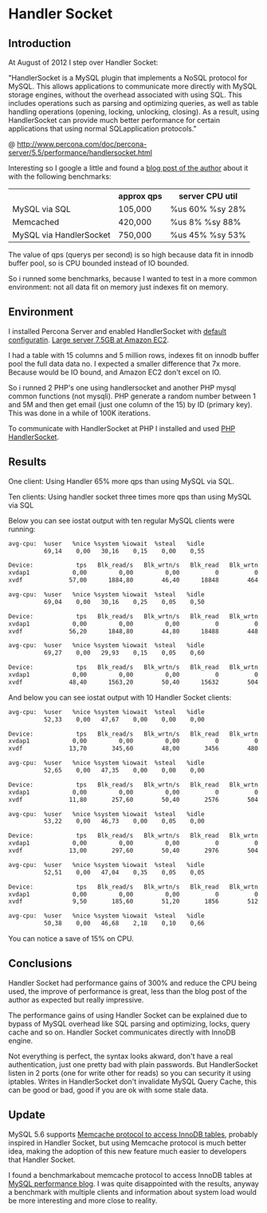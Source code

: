 Handler Socket
=============================

Introduction
------------

At August of 2012 I step over Handler Socket:

"HandlerSocket is a MySQL plugin that implements a NoSQL protocol for MySQL. This allows applications to communicate more directly with MySQL storage engines, without the overhead associated with using SQL. This includes operations such as parsing and optimizing queries, as well as table handling operations (opening, locking, unlocking, closing). As a result, using HandlerSocket can provide much better performance for certain applications that using normal SQLapplication protocols."

@ http://www.percona.com/doc/percona-server/5.5/performance/handlersocket.html

Interesting so I google a little and found a [blog post of the author](http://yoshinorimatsunobu.blogspot.pt/2010/10/using-mysql-as-nosql-story-for.html) about it with the following benchmarks:

<table>
  <tr>
    <th></th>
    <th>approx qps</th>
    <th>server CPU util</th>
  </tr>
  <tr>
    <td>MySQL via SQL</td>
    <td>105,000</td>
    <td>%us 60%  %sy 28%</td>    
  </tr>
  <tr>
    <td>Memcached</td>
    <td>420,000</td>
    <td>%us  8%  %sy 88%</td>    
  </tr>
  <tr>
    <td>MySQL via HandlerSocket</td>
    <td>750,000</td>
    <td>%us 45%  %sy 53%</td>    
  </tr>  
</table>

The value of qps (querys per second) is so high because data fit in innodb buffer pool, so is CPU bounded instead of IO bounded.

So i runned some benchmarks, because I wanted to test in a more common environment: not all data fit on memory just indexes fit on memory.

Environment
------------

I installed Percona Server and enabled HandlerSocket with [default configuratin](http://www.percona.com/doc/percona-server/5.5/performance/handlersocket.html). [Large server 7.5GB at Amazon EC2](http://aws.amazon.com/ec2/instance-types/).

I had a table with 15 columns and 5 million rows, indexes fit on innodb buffer pool the full data data no. I expected a smaller difference that 7x more. Because would be IO bound, and Amazon EC2 don't excel on IO.

So i runned 2 PHP's one using handlersocket and another PHP mysql common functions (not mysqli). PHP generate a random number between 1 and 5M and then get email (just one column of the 15) by ID (primary key). This was done in a while of 100K iterations.

To communicate with HandlerSocket at PHP I installed and used [PHP HandlerSocket](http://code.google.com/p/php-handlersocket/).

Results
------------

One client: Using Handler 65% more qps than using MySQL via SQL.

Ten clients: Using handler socket three times more qps than using MySQL via SQL

Below you can see iostat output with ten regular MySQL clients were running:

```bash
avg-cpu:  %user   %nice %system %iowait  %steal   %idle
          69,14    0,00   30,16    0,15    0,00    0,55

Device:            tps   Blk_read/s   Blk_wrtn/s   Blk_read   Blk_wrtn
xvdap1            0,00         0,00         0,00          0          0
xvdf             57,00      1884,80        46,40      18848        464

avg-cpu:  %user   %nice %system %iowait  %steal   %idle
          69,04    0,00   30,16    0,25    0,05    0,50

Device:            tps   Blk_read/s   Blk_wrtn/s   Blk_read   Blk_wrtn
xvdap1            0,00         0,00         0,00          0          0
xvdf             56,20      1848,80        44,80      18488        448

avg-cpu:  %user   %nice %system %iowait  %steal   %idle
          69,27    0,00   29,93    0,15    0,05    0,60

Device:            tps   Blk_read/s   Blk_wrtn/s   Blk_read   Blk_wrtn
xvdap1            0,00         0,00         0,00          0          0
xvdf             48,40      1563,20        50,40      15632        504
```

And below you can see iostat output with 10 Handler Socket clients: 

```bash
avg-cpu:  %user   %nice %system %iowait  %steal   %idle
          52,33    0,00   47,67    0,00    0,00    0,00

Device:            tps   Blk_read/s   Blk_wrtn/s   Blk_read   Blk_wrtn
xvdap1            0,00         0,00         0,00          0          0
xvdf             13,70       345,60        48,00       3456        480

avg-cpu:  %user   %nice %system %iowait  %steal   %idle
          52,65    0,00   47,35    0,00    0,00    0,00

Device:            tps   Blk_read/s   Blk_wrtn/s   Blk_read   Blk_wrtn
xvdap1            0,00         0,00         0,00          0          0
xvdf             11,80       257,60        50,40       2576        504

avg-cpu:  %user   %nice %system %iowait  %steal   %idle
          53,22    0,00   46,73    0,00    0,05    0,00

Device:            tps   Blk_read/s   Blk_wrtn/s   Blk_read   Blk_wrtn
xvdap1            0,00         0,00         0,00          0          0
xvdf             13,00       297,60        50,40       2976        504

avg-cpu:  %user   %nice %system %iowait  %steal   %idle
          52,51    0,00   47,04    0,35    0,05    0,05

Device:            tps   Blk_read/s   Blk_wrtn/s   Blk_read   Blk_wrtn
xvdap1            0,00         0,00         0,00          0          0
xvdf              9,50       185,60        51,20       1856        512

avg-cpu:  %user   %nice %system %iowait  %steal   %idle
          50,38    0,00   46,68    2,18    0,10    0,66
```

You can notice a save of 15% on CPU.

Conclusions
------------

Handler Socket had performance gains of 300% and reduce the CPU being used, the improve of performance is great, less than the blog post of the author as expected but really impressive.

The performance gains of using Handler Socket can be explained due to bypass of MySQL overhead like SQL parsing and optimizing, locks, query cache and so on. Handler Socket communicates directly with InnoDB engine.

Not everything is perfect, the syntax looks akward, don't have a real authentication, just one pretty bad with plain passwords. But HandlerSocket listen in 2 ports (one for write other for reads) so you can security it using iptables. Writes in HandlerSocket don't invalidate MySQL Query Cache, this can be good or bad, good if you are ok with some stale data.

Update
------------

MySQL 5.6 supports [Memcache protocol to access InnoDB tables](http://dev.mysql.com/tech-resources/articles/whats-new-in-mysql-5.6.html#nosql), probably inspired in Handler Socket, but using Memcache protocol is much better idea, making the adoption of this new feature much easier to developers that Handler Socket.

I found a benchmarkabout memcache protocol to access InnoDB tables at [MySQL performance blog](http://www.mysqlperformanceblog.com/2013/03/29/mysql-5-6-innodb-memcached-plugin-as-a-caching-layer/). I was quite disappointed with the results, anyway a benchmark with multiple clients and information about system load would be more interesting and more close to reality.





